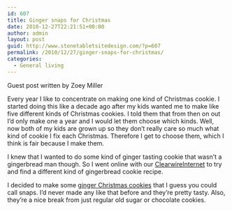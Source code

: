 ```yaml
---
id: 607
title: Ginger snaps for Christmas
date: 2010-12-27T22:21:51+00:00
author: admin
layout: post
guid: http://www.stonetabletsitedesign.com/?p=607
permalink: /2010/12/27/ginger-snaps-for-christmas/
categories:
  - General living
---
```

Guest post written by Zoey Miller

Every year I like to concentrate on making one kind of Christmas cookie. I started doing this like a decade ago after my kids wanted me to make like five different kinds of Christmas cookies. I told them that from then on out I&#8217;d only make one a year and I would let them choose which kinds. Well, now both of my kids are grown up so they don&#8217;t really care so much what kind of cookie I fix each Christmas. Therefore I get to choose them, which I think is fair because I make them.

I knew that I wanted to do some kind of ginger tasting cookie that wasn&#8217;t a gingerbread man though. So I went online with our [ClearwireInternet](http://www.clearwireinternet.com/what_is_clearwire_internet.html) to try and find a different kind of gingerbread cookie recipe.

I decided to make some [ginger Christmas cookies](http://www.kitchenparade.com/2009/12/chocolate-ginger-crinkle-cookies.php "Link to ginger Christmas cookies deal") that I guess you could call snaps. I&#8217;d never made any like that before and they&#8217;re pretty tasty. Also, they&#8217;re a nice break from just regular old sugar or chocolate cookies.